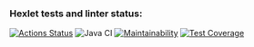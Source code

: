 ### Hexlet tests and linter status:
[![Actions Status](https://github.com/cheernomore/java-project-78/workflows/hexlet-check/badge.svg)](https://github.com/cheernomore/java-project-78/actions)
![Java CI](https://github.com/cheernomore/java-project-78/workflows/Java%20CI/badge.svg)
[![Maintainability](https://api.codeclimate.com/v1/badges/b54c3e9f1c13864fc7fc/maintainability)](https://codeclimate.com/github/cheernomore/java-project-78/maintainability)
[![Test Coverage](https://api.codeclimate.com/v1/badges/b54c3e9f1c13864fc7fc/test_coverage)](https://codeclimate.com/github/cheernomore/java-project-78/test_coverage)